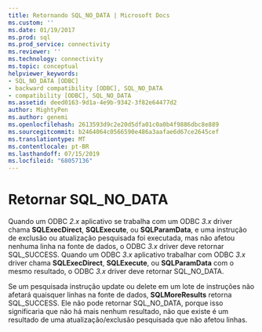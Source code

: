 ```yaml
---
title: Retornando SQL_NO_DATA | Microsoft Docs
ms.custom: ''
ms.date: 01/19/2017
ms.prod: sql
ms.prod_service: connectivity
ms.reviewer: ''
ms.technology: connectivity
ms.topic: conceptual
helpviewer_keywords:
- SQL_NO_DATA [ODBC]
- backward compatibility [ODBC], SQL_NO_DATA
- compatibility [ODBC], SQL_NO_DATA
ms.assetid: deed0163-9d1a-4e9b-9342-3f82e64477d2
author: MightyPen
ms.author: genemi
ms.openlocfilehash: 2613593d9c2e20d5dfa01c0a0b4f9886dbc8e889
ms.sourcegitcommit: b2464064c0566590e486a3aafae6d67ce2645cef
ms.translationtype: MT
ms.contentlocale: pt-BR
ms.lasthandoff: 07/15/2019
ms.locfileid: "68057136"
---
```

# <a name="returning-sqlnodata"></a>Retornar SQL_NO_DATA
Quando um ODBC *2.x* aplicativo se trabalha com um ODBC *3.x* driver chama **SQLExecDirect**, **SQLExecute**, ou  **SQLParamData**, e uma instrução de exclusão ou atualização pesquisada foi executada, mas não afetou nenhuma linha na fonte de dados, o ODBC *3.x* driver deve retornar SQL_SUCCESS. Quando um ODBC *3.x* aplicativo trabalhar com ODBC *3.x* driver chama **SQLExecDirect**, **SQLExecute**, ou  **SQLParamData** com o mesmo resultado, o ODBC *3.x* driver deve retornar SQL_NO_DATA.  
  
 Se um pesquisada instrução update ou delete em um lote de instruções não afetará quaisquer linhas na fonte de dados, **SQLMoreResults** retorna SQL_SUCCESS. Ele não pode retornar SQL_NO_DATA, porque isso significaria que não há mais nenhum resultado, não que existe é um resultado de uma atualização/exclusão pesquisada que não afetou linhas.

